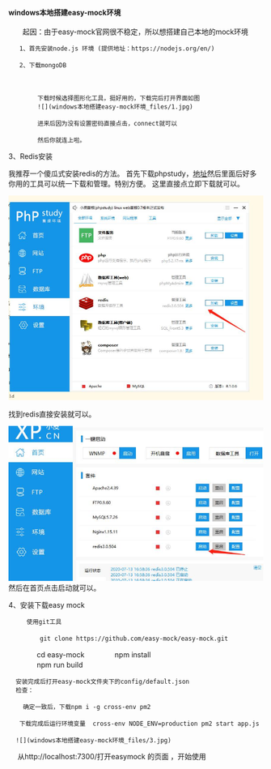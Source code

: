 #### windows本地搭建easy-mock环境
 　　起因：由于easy-mock官网很不稳定，所以想搭建自己本地的mock环境

       1、首先安装node.js 环境 (提供地址：https://nodejs.org/en/)

       2、下载mongoDB 

			
			
			下载时候选择图形化工具，挺好用的，下载完后打开界面如图
			![](windows本地搭建easy-mock环境_files/1.jpg)
			
			进来后因为没有设置密码直接点击，connect就可以
			
			然后你就连上啦。

   3、Redis安装
   
   我推荐一个傻瓜式安装redis的方法。
   首先下载phpstudy，[地址](https://www.xp.cn/download.html)然后里面后好多你用的工具可以统一下载和管理。特别方便。
   这里直接点立即下载就可以。
   
   ![](windows本地搭建easy-mock环境_files/1.jpg)
   
   找到redis直接安装就可以。
   
   ![](windows本地搭建easy-mock环境_files/2.jpg)
   然后在首页点击启动就可以。

   4、安装下载easy mock  

         使用git工具

        　   git clone https://github.com/easy-mock/easy-mock.git

　　　　cd easy-mock
　　　　npm install   
　　　　npm run build
 
      安装完成后打开easy-mock文件夹下的config/default.json 
      检查：
       
        确定一致后，下载npm i -g cross-env pm2

       下载完成后运行环境变量  cross-env NODE_ENV=production pm2 start app.js

      ![](windows本地搭建easy-mock环境_files/3.jpg)

  　 从http://localhost:7300/打开easymock 的页面 ，开始使用 

        